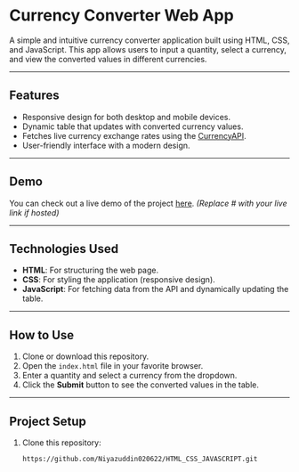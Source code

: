 # Currency Converter Web App

A simple and intuitive currency converter application built using HTML, CSS, and JavaScript. This app allows users to input a quantity, select a currency, and view the converted values in different currencies.

---

## Features
- Responsive design for both desktop and mobile devices.
- Dynamic table that updates with converted currency values.
- Fetches live currency exchange rates using the [CurrencyAPI](https://currencyapi.com/).
- User-friendly interface with a modern design.

---

## Demo
You can check out a live demo of the project [here](#). *(Replace # with your live link if hosted)*

---

## Technologies Used
- **HTML**: For structuring the web page.
- **CSS**: For styling the application (responsive design).
- **JavaScript**: For fetching data from the API and dynamically updating the table.

---

## How to Use
1. Clone or download this repository.
2. Open the `index.html` file in your favorite browser.
3. Enter a quantity and select a currency from the dropdown.
4. Click the **Submit** button to see the converted values in the table.

---

## Project Setup
1. Clone this repository:
   ```bash
   https://github.com/Niyazuddin020622/HTML_CSS_JAVASCRIPT.git
